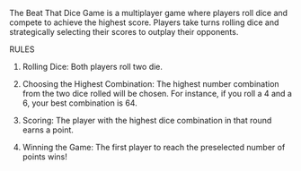 The Beat That Dice Game is a multiplayer game where players roll dice and compete to achieve the highest score. Players take turns rolling dice and strategically selecting their scores to outplay their opponents.

RULES
1. Rolling Dice:
    Both players roll two die.

2. Choosing the Highest Combination:
    The highest number combination from
    the two dice rolled will be chosen. 
    For instance, if you roll a 4 and a 6, 
    your best combination is 64.

3. Scoring:
    The player with the highest dice 
    combination in that round earns a point.

4. Winning the Game:
    The first player to reach the 
    preselected number of points wins!
